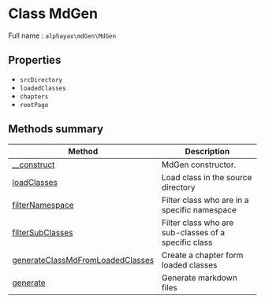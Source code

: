 
# **Class** MdGen

Full name : `alphayax\mdGen\MdGen`

## Properties

- `srcDirectory`
- `loadedClasses`
- `chapters`
- `rootPage`

## Methods summary

| Method | Description |
|---|---|
| [__construct](__construct.md) | MdGen constructor. |
| [loadClasses](loadClasses.md) | Load class in the source directory |
| [filterNamespace](filterNamespace.md) | Filter class who are in a specific namespace |
| [filterSubClasses](filterSubClasses.md) | Filter class who are sub-classes of a specific class |
| [generateClassMdFromLoadedClasses](generateClassMdFromLoadedClasses.md) | Create a chapter form loaded classes |
| [generate](generate.md) | Generate markdown files |
